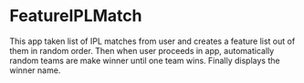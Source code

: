 # FeatureIPLMatch
This app taken list of IPL matches from user and creates a feature list out of them in random order. Then when user proceeds in app, automatically random teams are make winner until one team wins. Finally displays the winner name.

